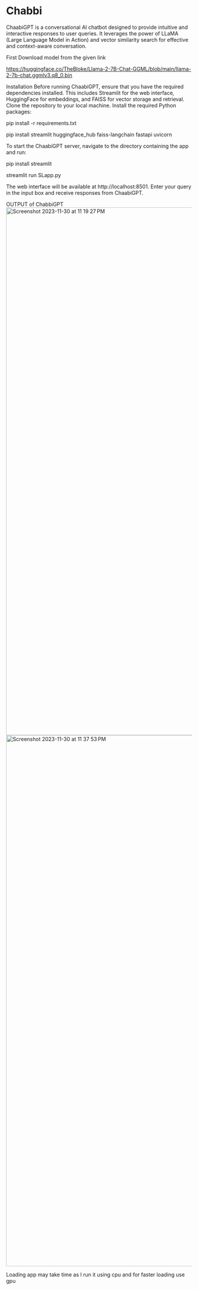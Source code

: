 # Chabbi

ChaabiGPT is a conversational AI chatbot designed to provide intuitive and interactive responses to user queries. It leverages the power of LLaMA (Large Language Model in Action) and vector similarity search for effective and context-aware conversation.

First Download model from the given link 

https://huggingface.co/TheBloke/Llama-2-7B-Chat-GGML/blob/main/llama-2-7b-chat.ggmlv3.q8_0.bin

Installation
Before running ChaabiGPT, ensure that you have the required dependencies installed. This includes Streamlit for the web interface, HuggingFace for embeddings, and FAISS for vector storage and retrieval.
Clone the repository to your local machine.
Install the required Python packages:

pip install -r requirements.txt

pip install streamlit huggingface_hub faiss-langchain fastapi uvicorn

To start the ChaabiGPT server, navigate to the directory containing the app and run:

pip install streamlit

streamlit run SLapp.py

The web interface will be available at http://localhost:8501. Enter your query in the input box and receive responses from ChaabiGPT.


OUTPUT of ChabbiGPT
<img width="1431" alt="Screenshot 2023-11-30 at 11 19 27 PM" src="https://github.com/umesh0101/Chabbi/assets/95159950/01e16606-13bc-435b-8759-e861f9d6b671">
<img width="1440" alt="Screenshot 2023-11-30 at 11 37 53 PM" src="https://github.com/umesh0101/Chabbi/assets/95159950/aec147e9-43df-4fde-adc1-8250257ec376">

Loading app may take time as I run it using cpu and for faster loading use gpu 
